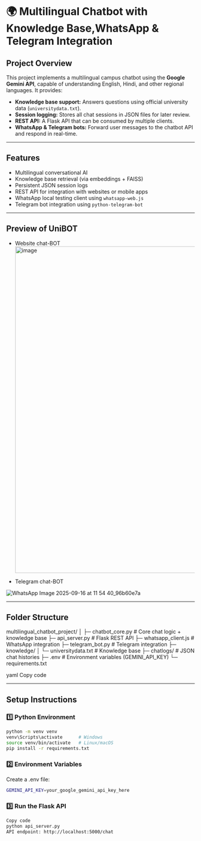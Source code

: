 # 🌍 Multilingual Chatbot with Knowledge Base,WhatsApp & Telegram Integration

## Project Overview
This project implements a multilingual campus chatbot using the **Google Gemini API**, capable of understanding English, Hindi, and other regional languages. It provides:

- **Knowledge base support:** Answers questions using official university data (`universitydata.txt`).
- **Session logging:** Stores all chat sessions in JSON files for later review.
- **REST API:** A Flask API that can be consumed by multiple clients.
- **WhatsApp & Telegram bots:** Forward user messages to the chatbot API and respond in real-time.

---

## Features
- Multilingual conversational AI
- Knowledge base retrieval (via embeddings + FAISS)
- Persistent JSON session logs
- REST API for integration with websites or mobile apps
- WhatsApp local testing client using `whatsapp-web.js`
- Telegram bot integration using `python-telegram-bot`

---

## Preview of UniBOT
- Website chat-BOT 
  <img width="1899" height="873" alt="image" src="https://github.com/user-attachments/assets/ec92e3d2-7ebb-448a-aded-362025229353" />

- Telegram chat-BOT


 ![WhatsApp Image 2025-09-16 at 11 54 40_96b60e7a](https://github.com/user-attachments/assets/bdc6e34a-3806-41e8-9618-9684323ece3d)


---

## Folder Structure
multilingual_chatbot_project/
│
├─ chatbot_core.py # Core chat logic + knowledge base
├─ api_server.py # Flask REST API
├─ whatsapp_client.js # WhatsApp integration
├─ telegram_bot.py # Telegram integration
├─ knowledge/
│ └─ universitydata.txt # Knowledge base
├─ chatlogs/ # JSON chat histories
├─ .env # Environment variables (GEMINI_API_KEY)
└─ requirements.txt

yaml
Copy code

---

## Setup Instructions

### 1️⃣ Python Environment
```bash
python -m venv venv
venv\Scripts\activate      # Windows
source venv/bin/activate   # Linux/macOS
pip install -r requirements.txt
```

### 2️⃣ Environment Variables
Create a .env file:
```bash
GEMINI_API_KEY=your_google_gemini_api_key_here
```
### 3️⃣ Run the Flask API
```bash
Copy code
python api_server.py
API endpoint: http://localhost:5000/chat
```
